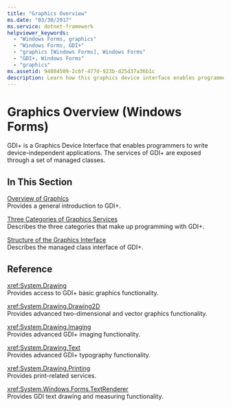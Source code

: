 ```yaml
---
title: "Graphics Overview"
ms.date: "03/30/2017"
ms.service: dotnet-framework
helpviewer_keywords: 
  - "Windows Forms, graphics"
  - "Windows Forms, GDI+"
  - "graphics [Windows Forms], Windows Forms"
  - "GDI+, Windows Forms"
  - "graphics"
ms.assetid: 94084509-2c6f-477d-923b-d25d37a36b1c
description: Learn how this graphics device interface enables programmers to write device applications with services exposed through a set of managed classes.
---
```

# Graphics Overview (Windows Forms)

GDI+ is a Graphics Device Interface that enables programmers to write device-independent applications. The services of GDI+ are exposed through a set of managed classes.  
  
## In This Section  

 [Overview of Graphics](overview-of-graphics.md)  
 Provides a general introduction to GDI+.  
  
 [Three Categories of Graphics Services](three-categories-of-graphics-services.md)  
 Describes the three categories that make up programming with GDI+.  
  
 [Structure of the Graphics Interface](structure-of-the-graphics-interface.md)  
 Describes the managed class interface of GDI+.  
  
## Reference  

 <xref:System.Drawing>  
 Provides access to GDI+ basic graphics functionality.  
  
 <xref:System.Drawing.Drawing2D>  
 Provides advanced two-dimensional and vector graphics functionality.  
  
 <xref:System.Drawing.Imaging>  
 Provides advanced GDI+ imaging functionality.  
  
 <xref:System.Drawing.Text>  
 Provides advanced GDI+ typography functionality.  
  
 <xref:System.Drawing.Printing>  
 Provides print-related services.  
  
 <xref:System.Windows.Forms.TextRenderer>  
 Provides GDI text drawing and measuring functionality.
